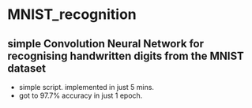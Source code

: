 # MNIST_recognition


## simple Convolution Neural Network for recognising handwritten digits from the MNIST dataset

* simple script. implemented in just 5 mins. 
* got to 97.7% accuracy in just 1 epoch. 

